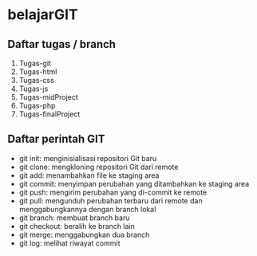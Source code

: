 # belajarGIT
## Daftar tugas / branch
1. Tugas-git
2. Tugas-html
3. Tugas-css
4. Tugas-js
5. Tugas-midProject
6. Tugas-php
7. Tugas-finalProject

## Daftar perintah GIT
- git init: menginisialisasi repositori Git baru
- git clone: mengkloning repositori Git dari remote
- git add: menambahkan file ke staging area
- git commit: menyimpan perubahan yang ditambahkan ke staging area
- git push: mengirim perubahan yang di-commit ke remote
- git pull: mengunduh perubahan terbaru dari remote dan menggabungkannya dengan branch lokal
- git branch: membuat branch baru
- git checkout: beralih ke branch lain
- git merge: menggabungkan dua branch
- git log: melihat riwayat commit
